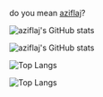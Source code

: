 do you mean [aziflaj](https://github.com/aziflaj)?

![aziflaj's GitHub stats](https://github-readme-stats.vercel.app/api?username=aziflaj&count_private=true&show_icons=true&include_all_commits=true&theme=dark#gh-dark-mode-only)

![aziflaj's GitHub stats](https://github-readme-stats.vercel.app/api?username=aziflaj&count_private=true&show_icons=true&include_all_commits=true&theme=default#gh-light-mode-only)


![Top Langs](https://github-readme-stats.vercel.app/api/top-langs/?username=aziflaj&layout=compact&theme=dark#gh-dark-mode-only)

![Top Langs](https://github-readme-stats.vercel.app/api/top-langs/?username=aziflaj&layout=compact&default#gh-light-mode-only)
